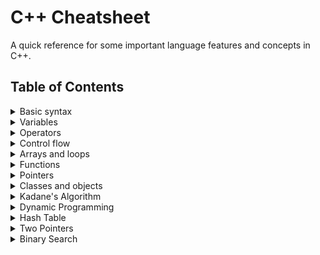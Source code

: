 # C++ Cheatsheet

A quick reference for some important language features and concepts in C++.

## Table of Contents

<details>
  <summary>Basic syntax</summary>

```
#include <iostream>
using namespace std;

int main() {
    cout << "Hello, World!" << endl;
    return 0;
}
```

</details>


<details>
  <summary>Variables</summary>

```
int x = 5; // integers
double y = 5.5; // floating-point numbers
char c = 'a'; // characters
string s = "hello"; // strings
bool b = true; // booleans
```

</details>

<details>
  <summary>Operators</summary>
```
+ - * / % // arithmetic operators
== != > < >= <= // comparison operators
&& || ! // logical operators
```

</details>

<details>
  <summary>Control flow</summary>

```
if (condition) { // if-else statement
    // code to be executed if condition is true
} else {
    // code to be executed if condition is false
}

for (int i = 0; i < 10; i++) { // for loop
    // code to be executed 10 times
}

while (condition) { // while loop
    // code to be executed while condition is true
}
```

</details>

<details>
  <summary>Arrays and loops</summary>

```
int a[5]; // array of integers
for (int i = 0; i < 5; i++) {
    a[i] = i;
}
```

</details>

<details>
  <summary>Functions</summary>

```
int add(int x, int y) { // function definition
    return x + y;
}
int result = add(5, 6); // function call
```

</details>

<details>
  <summary>Pointers</summary>

```
int x = 5;
int* p = &x;
cout << *p;  //5
```

</details>

<details>
  <summary>Classes and objects</summary>

```
class MyClass {
    public:
        int x;
        void print() {
            cout << x;
        }
};

MyClass obj;
obj.x = 5;
obj.print(); // 5
```

</details>

<details>
  <summary>Kadane's Algorithm</summary>

```
int maxSubArray(vector<int>& nums) {
    int max_so_far = INT_MIN, max_ending_here = 0;
    for (int i = 0; i < nums.size(); i++) {
        max_ending_here = max_ending_here + nums[i];
        if (max_so_far < max_ending_here)
            max_so_far = max_ending_here;
        if (max_ending_here < 0)
            max_ending_here = 0;
    }
    return max_so_far;
}
```

</details>

<details>
  <summary>Dynamic Programming</summary>

```
int climbStairs(int n) {
    if (n == 1) return 1;
    vector<int> dp(n + 1);
    dp[1] = 1;
    dp[2] = 2;
    for (int i = 3; i <= n; i++) {
        dp[i] = dp[i - 1] + dp[i - 2];
    }
    return dp[n];
}
```

</details>

<details>
  <summary>Hash Table</summary>

```
class Solution {
public:
    bool containsDuplicate(vector<int>& nums) {
        unordered_set<int> s;
        for (int i = 0; i < nums.size(); i++) {
            if (s.find(nums[i]) != s.end()) return true;
            s.insert(nums[i]);
        }
        return false;
    }
};
```

</details>

<details>
  <summary>Two Pointers</summary>

```
class Solution {
public:
    void merge(vector<int>& nums1, int m, vector<int>& nums2, int n) {
        int i = m - 1, j = n - 1, k = m + n - 1;
        while (i >= 0 && j >= 0) {
            if (nums1[i] > nums2[j]) {
                nums1[k] = nums1[i];
                i--;
            } else {
                nums1[k] = nums2[j];
                j--;
            }
            k--;
        }
        while (j >= 0) {
            nums1[k] = nums2[j];
            j--;
            k--;
        }
    }
};
```

</details>

<details>
  <summary>Binary Search</summary>

```
class Solution {
public:
    int search(vector<int>& nums, int target) {
        int l = 0, r = nums.size() - 1;
        while (l <= r) {
            int mid = l + (r - l) / 2;
            if (nums[mid] == target) return mid;
            else if (nums[mid] < target) l = mid + 1;
            else r = mid - 1;
        }
        return -1;
    }
};
```

</details>